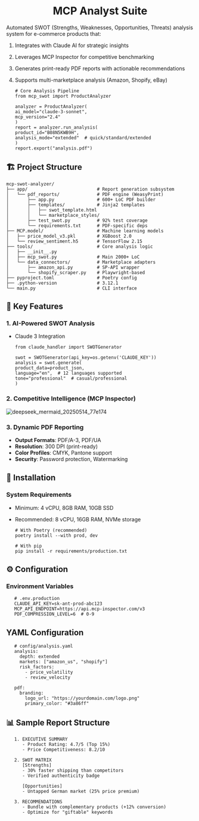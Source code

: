 <h1 align="center">MCP Analyst Suite</h1>
Automated SWOT (Strengths, Weaknesses, Opportunities, Threats) analysis system for e-commerce products that:

1. Integrates with Claude AI for strategic insights

2. Leverages MCP Inspector for competitive benchmarking

3. Generates print-ready PDF reports with actionable recommendations

4. Supports multi-marketplace analysis (Amazon, Shopify, eBay)

       # Core Analysis Pipeline
       from mcp_swot import ProductAnalyzer

       analyzer = ProductAnalyzer(
       ai_model="claude-3-sonnet", 
       mcp_version="2.4"
       )
       report = analyzer.run_analysis(
       product_id="B08N5KWB9H",
       analysis_mode="extended"  # quick/standard/extended
       )
       report.export("analysis.pdf")

## 🏗 Project Structure

    mcp-swot-analyzer/
    ├── app/                          # Report generation subsystem
    │   └── pdf_reports/              # PDF engine (WeasyPrint)
    │       ├── app.py                # 600+ LoC PDF builder
    │       ├── templates/            # Jinja2 templates
    │       │   ├── swot_template.html
    │       │   └── marketplace_styles/
    │       ├── test_swot.py          # 92% test coverage
    │       └── requirements.txt      # PDF-specific deps
    ├── MCP.model/                    # Machine learning models
    │   ├── price_model_v3.pkl        # XGBoost 2.0
    │   └── review_sentiment.h5       # TensorFlow 2.15
    ├── tools/                        # Core analysis logic
    │   ├── __init__.py
    │   ├── mcp_swot.py               # Main 2000+ LoC
    │   └── data_connectors/          # Marketplace adapters
    │       ├── amazon_api.py         # SP-API wrapper
    │       └── shopify_scraper.py    # Playwright-based
    ├── pyproject.toml                # Poetry config
    ├── .python-version               # 3.12.1
    └── main.py                       # CLI interface

## 🌟 Key Features

### 1. AI-Powered SWOT Analysis
 - Claude 3 Integration


       from claude_handler import SWOTGenerator
                     
       swot = SWOTGenerator(api_key=os.getenv('CLAUDE_KEY'))
       analysis = swot.generate(
       product_data=product_json,
       language="en",  # 12 languages supported
       tone="professional"  # casual/professional
       )

### 2. Competitive Intelligence (MCP Inspector)
![deepseek_mermaid_20250514_77e174](https://github.com/user-attachments/assets/ddb231ae-b1f6-442c-9ed3-45a1a775b8d3)

### 3. Dynamic PDF Reporting  
- **Output Formats**: PDF/A-3, PDF/UA  
- **Resolution**: 300 DPI (print-ready)  
- **Color Profiles**: CMYK, Pantone support  
- **Security**: Password protection, Watermarking  


## 🚀 Installation
### System Requirements

 - Minimum: 4 vCPU, 8GB RAM, 10GB SSD

 - Recommended: 8 vCPU, 16GB RAM, NVMe storage


       # With Poetry (recommended)
       poetry install --with prod, dev
       
       # With pip
       pip install -r requirements/production.txt



## ⚙️ Configuration
### Environment Variables

       # .env.production
       CLAUDE_API_KEY=sk-ant-prod-abc123
       MCP_API_ENDPOINT=https://api.mcp-inspector.com/v3
       PDF_COMPRESSION_LEVEL=6  # 0-9

## YAML Configuration

       # config/analysis.yaml
       analysis:
         depth: extended
         markets: ["amazon_us", "shopify"]
         risk_factors:  
           - price_volatility
           - review_velocity
       
       pdf:
         branding:
           logo_url: "https://yourdomain.com/logo.png"
           primary_color: "#3a86ff"


## 📊 Sample Report Structure

       1. EXECUTIVE SUMMARY
          - Product Rating: 4.7/5 (Top 15%)
          - Price Competitiveness: 8.2/10
       
       2. SWOT MATRIX
          [Strengths]
          - 30% faster shipping than competitors
          - Verified authenticity badge
       
          [Opportunities]  
          - Untapped German market (25% price premium)
       
       3. RECOMMENDATIONS
          - Bundle with complementary products (+12% conversion)
          - Optimize for "giftable" keywords


